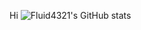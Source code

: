 Hi
![Fluid4321's GitHub stats](https://github-readme-stats.vercel.app/api?username=fluid4321&show_icons=true&theme=tokyonight)
